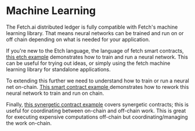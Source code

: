 # Machine Learning

The Fetch.ai distributed ledger is fully compatible with 
Fetch's machine learning library. That means neural networks can be trained and run on or off chain 
depending on what is needed for your application.

If you're new to the Etch language, the language of fetch smart contracts, 
<a href="/machine-learning/basic-etch-example" target=_blank>this etch example</a> demonstrates how to train and run a neural network.
This can be useful for trying out ideas, or simply using the fetch machine learning library for standalone applications.

To extending this further we need to understand how to train or run a neural net on-chain. 
<a href="/machine-learning/ml-smart-contract" target=_blank>This smart contract example </a> demonstrates how to rework this neural network to train and run on chain.

Finally, <a href="/machine-learning/ml-synergetic-contract" target=_blank>this synergetic contract example</a> covers synergetic contracts; this is useful for coordinating between on-chain and off-chain work.
This is great for executing expensive computations off-chain but coordinating/managing the work on-chain. 
